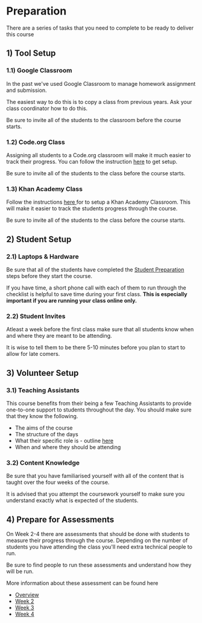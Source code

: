 # Preparation

There are a series of tasks that you need to complete to be ready to deliver this course

## 1\) Tool Setup

### 1.1\) Google Classroom

In the past we've used Google Classroom to manage homework assignment and submission. 

The easiest way to do this is to copy a class from previous years. Ask your class coordinator how to do this.

Be sure to invite all of the students to the classroom before the course starts.

### 1.2\) Code.org Class

Assigning all students to a Code.org classroom will make it much easier to track their progress. You can follow the instruction [here](https://support.code.org/hc/en-us/articles/115000488132-Creating-a-classroom-section) to get setup.

Be sure to invite all of the students to the class before the course starts.

### 1.3\) Khan Academy Class

Follow the instructions [here ](https://www.khanacademy.org/khan-for-educators/resources/teacher-essentials/getting-started-on-khan-academy/a/teacher-quick-start-checklist)for to setup a Khan Academy Classroom. This will make it easier to track the students progress through the course.

Be sure to invite all of the students to the class before the course starts.

## 2\) Student Setup

### 2.1\) Laptops & Hardware

Be sure that all of the students have completed the [Student Preparation](../about-this-course/class-preparation.md) steps before they start the course.

If you have time, a short phone call with each of them to run through the checklist is helpful to save time during your first class. **This is especially important if you are running your class online only.**

### **2.2\) Student Invites**

Atleast a week before the first class make sure that all students know when and where they are meant to be attending. 

It is wise to tell them to be there 5-10 minutes before you plan to start to allow for late comers. 

## **3\) Volunteer Setup**

### **3.1\) Teaching Assistants**

This course benefits from their being a few Teaching Assistants to provide one-to-one support to students throughout the day. You should make sure that they know the following.

* The aims of the course
* The structure of the days
* What their specific role is - outline [here ](https://teachertraining.codeyourfuture.io/roles/teaching-assistant/role)
* When and where they should be attending

### **3.2\) Content Knowledge**

Be sure that you have familiarised yourself with all of the content that is taught over the four weeks of the course.

It is advised that you attempt the coursework yourself to make sure you understand exactly what is expected of the students. 

## 4\) Prepare for Assessments

On Week 2-4 there are assessments that should be done with students to measure their progress through the course. Depending on the number of students you have attending the class you'll need extra technical people to run.

Be sure to find people to run these assessments and understand how they will be run.

More information about these assessment can be found here

* [Overview](instructor-notes-overview.md#1-to-1-assessments)
* [Week 2](instructor-notes-1.md#1-to-1-assessment)
* [Week 3](instructor-notes-2.md#1-to-1-assessment)
* [Week 4](instructor-notes-3.md#1-to-1-assessment)

